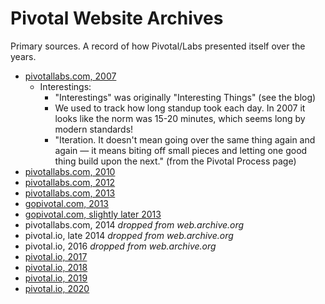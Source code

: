 # Pivotal Website Archives

Primary sources. A record of how Pivotal/Labs presented itself over the years.

- [pivotallabs.com, 2007][2007]
  - Interestings:
    - "Interestings" was originally "Interesting Things" (see the blog)
    - We used to track how long standup took each day. In 2007 it looks like the norm was 15-20 minutes, which seems long by modern standards!
    - "Iteration. It doesn't mean going over the same thing again and again — it means biting off small pieces and letting one good thing build upon the next." (from the Pivotal Process page)
- [pivotallabs.com, 2010][2010]
- [pivotallabs.com, 2012][2012]
- [pivotallabs.com, 2013][2013a]
- [gopivotal.com, 2013][2013b]
- [gopivotal.com, slightly later 2013][2013c]
- pivotallabs.com, 2014 _dropped from web.archive.org_
- pivotal.io, late 2014 _dropped from web.archive.org_
- pivotal.io, 2016 _dropped from web.archive.org_
- [pivotal.io, 2017][2017]
- [pivotal.io, 2018][2018]
- [pivotal.io, 2019][2019]
- [pivotal.io, 2020][2020]

[2007]: https://web.archive.org/web/20070216104648/http://www.pivotallabs.com/
[2010]: http://pivotallabs.com/
[2012]: https://web.archive.org/web/20120111171411/http://pivotallabs.com/
[2013a]: https://web.archive.org/web/20130113074603/http://pivotallabs.com/
[2013b]: https://web.archive.org/web/20130606100607/http://www.gopivotal.com:80/
[2013c]: https://web.archive.org/web/20130720074756/http://gopivotal.com:80/
[2017]: https://web.archive.org/web/20170131182631/https://pivotal.io/ 
[2018]: https://web.archive.org/web/20180201005215/https://pivotal.io/
[2019]: https://web.archive.org/web/20190201050120/https://pivotal.io/
[2020]: https://web.archive.org/web/20200101171848/https://pivotal.io/